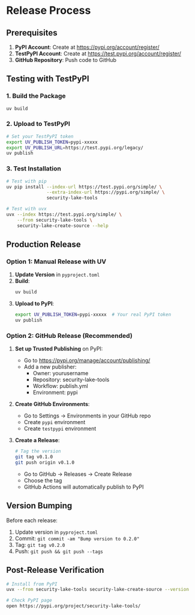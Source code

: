 # Release Process

## Prerequisites

1. **PyPI Account**: Create at https://pypi.org/account/register/
2. **TestPyPI Account**: Create at https://test.pypi.org/account/register/
3. **GitHub Repository**: Push code to GitHub

## Testing with TestPyPI

### 1. Build the Package
```bash
uv build
```

### 2. Upload to TestPyPI
```bash
# Set your TestPyPI token
export UV_PUBLISH_TOKEN=pypi-xxxxx
export UV_PUBLISH_URL=https://test.pypi.org/legacy/
uv publish
```

### 3. Test Installation
```bash
# Test with pip
uv pip install --index-url https://test.pypi.org/simple/ \
               --extra-index-url https://pypi.org/simple/ \
               security-lake-tools

# Test with uvx
uvx --index https://test.pypi.org/simple/ \
    --from security-lake-tools \
    security-lake-create-source --help
```

## Production Release

### Option 1: Manual Release with UV

1. **Update Version** in `pyproject.toml`
2. **Build**:
   ```bash
   uv build
   ```
3. **Upload to PyPI**:
   ```bash
   export UV_PUBLISH_TOKEN=pypi-xxxxx  # Your real PyPI token
   uv publish
   ```

### Option 2: GitHub Release (Recommended)

1. **Set up Trusted Publishing** on PyPI:
   - Go to https://pypi.org/manage/account/publishing/
   - Add a new publisher:
     - Owner: yourusername
     - Repository: security-lake-tools
     - Workflow: publish.yml
     - Environment: pypi

2. **Create GitHub Environments**:
   - Go to Settings → Environments in your GitHub repo
   - Create `pypi` environment
   - Create `testpypi` environment

3. **Create a Release**:
   ```bash
   # Tag the version
   git tag v0.1.0
   git push origin v0.1.0
   ```
   - Go to GitHub → Releases → Create Release
   - Choose the tag
   - GitHub Actions will automatically publish to PyPI

## Version Bumping

Before each release:

1. Update version in `pyproject.toml`
2. Commit: `git commit -am "Bump version to 0.2.0"`
3. Tag: `git tag v0.2.0`
4. Push: `git push && git push --tags`

## Post-Release Verification

```bash
# Install from PyPI
uvx --from security-lake-tools security-lake-create-source --version

# Check PyPI page
open https://pypi.org/project/security-lake-tools/
```